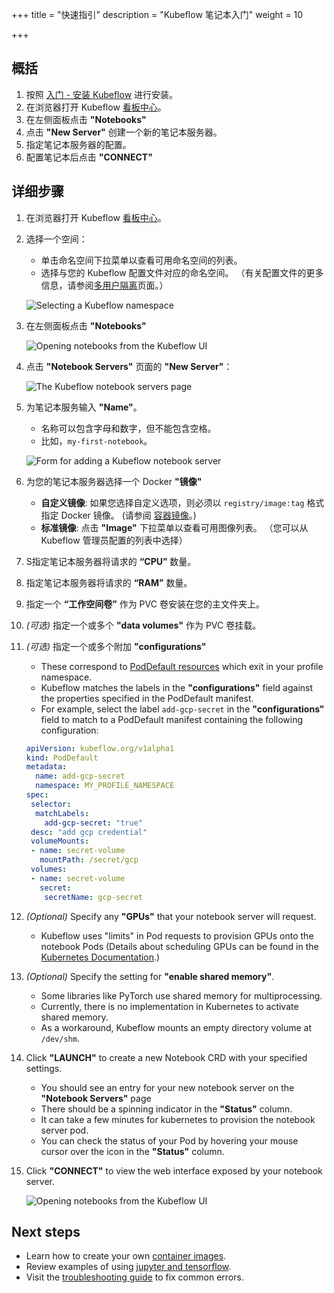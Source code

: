 +++
title = "快速指引"
description = "Kubeflow 笔记本入门"
weight = 10
                    
+++

## 概括

1. 按照 [入门 - 安装 Kubeflow](/docs/started/installing-kubeflow/) 进行安装。
2. 在浏览器打开 Kubeflow [看板中心](/docs/components/central-dash/)。
3. 在左侧面板点击 __"Notebooks"__ 
4. 点击 __"New Server"__ 创建一个新的笔记本服务器。
5. 指定笔记本服务器的配置。
6. 配置笔记本后点击 __"CONNECT"__

## 详细步骤

1. 在浏览器打开 Kubeflow [看板中心](/docs/components/central-dash/)。

2. 选择一个空间：
    - 单击命名空间下拉菜单以查看可用命名空间的列表。
    - 选择与您的 Kubeflow 配置文件对应的命名空间。
      （有关配置文件的更多信息，请参阅[多用户隔离](/docs/components/multi-tenancy/)页面。）

   <img src="/docs/images/notebooks-namespace.png"
   alt="Selecting a Kubeflow namespace"
   class="mt-3 mb-3 border border-info rounded">

3. 在左侧面板点击 __"Notebooks"__

   <img src="/docs/images/jupyterlink.png"
   alt="Opening notebooks from the Kubeflow UI"
   class="mt-3 mb-3 border border-info rounded">

4. 点击 __"Notebook Servers"__ 页面的 __"New Server"__：

   <img src="/docs/images/add-notebook-server.png"
   alt="The Kubeflow notebook servers page"
   class="mt-3 mb-3 border border-info rounded">

5. 为笔记本服务输入 __"Name"__。
    - 名称可以包含字母和数字，但不能包含空格。
    - 比如，`my-first-notebook`。

   <img src="/docs/images/new-notebook-server.png"
   alt="Form for adding a Kubeflow notebook server"
   class="mt-3 mb-3 border border-info rounded">

6. 为您的笔记本服务器选择一个 Docker __"镜像"__ 
    - __自定义镜像__: 如果您选择自定义选项，则必须以 `registry/image:tag` 格式指定 Docker 镜像。
      (请参阅 [容器镜像](/docs/components/notebooks/container-images/)。)
    - __标准镜像__: 点击 __"Image"__ 下拉菜单以查看可用图像列表。
     （您可以从 Kubeflow 管理员配置的列表中选择）

7. S指定笔记本服务器将请求的 __“CPU”__ 数量。

8. 指定笔记本服务器将请求的 __“RAM”__ 数量。

9. 指定一个 __“工作空间卷”__ 作为 PVC 卷安装在您的主文件夹上。

10. *(可选)* 指定一个或多个 __"data volumes"__ 作为 PVC 卷挂载。

11. *(可选)* 指定一个或多个附加 __"configurations"__
    - These correspond to [PodDefault resources](https://github.com/kubeflow/kubeflow/blob/master/components/admission-webhook/README.md) which exit in your profile namespace.
    - Kubeflow matches the labels in the __"configurations"__ field against the properties specified in the PodDefault manifest.
    - For example, select the label `add-gcp-secret` in the __"configurations"__ field to match to a PodDefault manifest containing the following configuration:
    ```yaml
    apiVersion: kubeflow.org/v1alpha1
    kind: PodDefault
    metadata:
      name: add-gcp-secret
      namespace: MY_PROFILE_NAMESPACE
    spec:
     selector:
      matchLabels:
        add-gcp-secret: "true"
     desc: "add gcp credential"
     volumeMounts:
     - name: secret-volume
       mountPath: /secret/gcp
     volumes:
     - name: secret-volume
       secret:
        secretName: gcp-secret
    ```

12. *(Optional)* Specify any __"GPUs"__ that your notebook server will request.
    - Kubeflow uses "limits" in Pod requests to provision GPUs onto the notebook Pods
      (Details about scheduling GPUs can be found in the [Kubernetes Documentation](https://kubernetes.io/docs/tasks/manage-gpus/scheduling-gpus/).)

13. *(Optional)* Specify the setting for __"enable shared memory"__.
    - Some libraries like PyTorch use shared memory for multiprocessing.
    - Currently, there is no implementation in Kubernetes to activate shared memory.
    - As a workaround, Kubeflow mounts an empty directory volume at `/dev/shm`.

14. Click __"LAUNCH"__ to create a new Notebook CRD with your specified settings.
    - You should see an entry for your new notebook server on the __"Notebook Servers"__ page
    - There should be a spinning indicator in the __"Status"__ column.
    - It can take a few minutes for kubernetes to provision the notebook server pod.
    - You can check the status of your Pod by hovering your mouse cursor over the icon in the __"Status"__ column.

15. Click __"CONNECT"__ to view the web interface exposed by your notebook server.

    <img src="/docs/images/notebook-servers.png"
    alt="Opening notebooks from the Kubeflow UI"
    class="mt-3 mb-3 border border-info rounded">

## Next steps

- Learn how to create your own [container images](/docs/components/notebooks/container-images/).
- Review examples of using [jupyter and tensorflow](/docs/components/notebooks/jupyter-tensorflow-examples/).
- Visit the [troubleshooting guide](/docs/components/notebooks/troubleshooting) to fix common errors.
